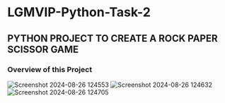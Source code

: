 # LGMVIP-Python-Task-2

## PYTHON PROJECT TO CREATE A ROCK PAPER SCISSOR GAME

### Overview of this Project

![Screenshot 2024-08-26 124553](https://github.com/user-attachments/assets/cf73ff83-c019-4b51-b7b0-a9a3f7a6ebf5)
![Screenshot 2024-08-26 124632](https://github.com/user-attachments/assets/e4c53f4d-a7fe-4554-aa74-d48f61928a72)
![Screenshot 2024-08-26 124705](https://github.com/user-attachments/assets/db421e39-ced2-49bd-84bf-de7c0cf6c325)
